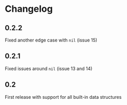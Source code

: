 # Changelog

## 0.2.2

Fixed another edge case with `nil` (issue 15)

## 0.2.1

Fixed issues around `nil` (issue 13 and 14)

## 0.2

First release with support for all built-in data structures
